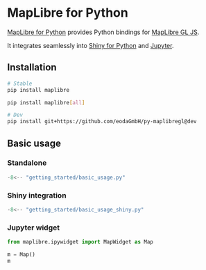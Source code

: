 # MapLibre for Python

[MapLibre for Python](https://github.com/eodaGmbH/py-maplibregl) provides Python bindings for [MapLibre GL JS](https://github.com/maplibre/maplibre-gl-js).

It integrates seamlessly into [Shiny for Python](https://github.com/posit-dev/py-shiny) and [Jupyter](https://jupyter.org/).

## Installation

```bash
# Stable
pip install maplibre

pip install maplibre[all]

# Dev
pip install git+https://github.com/eodaGmbH/py-maplibregl@dev
```

## Basic usage

### Standalone

```python
-8<-- "getting_started/basic_usage.py"
```

### Shiny integration

```python
-8<-- "getting_started/basic_usage_shiny.py"
```

### Jupyter widget

```Python
from maplibre.ipywidget import MapWidget as Map

m = Map()
m
```